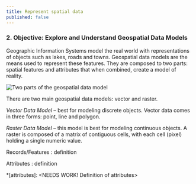 ```yaml
---
title: Represent spatial data 
published: false
---
```


### 2.	Objective: Explore and Understand Geospatial Data Models

Geographic Information Systems model the real world with representations of objects such as lakes, roads and towns. Geospatial data models are the means used to represent these features. They are composed to two parts: spatial features and attributes that when combined, create a model of reality.

![Two parts of the geospatial data model](figures/Twopartsofthegeospatialdatamodel.png "Two parts of the geospatial data model")

There are two main geospatial data models: vector and raster. 

*Vector Data Model* – best for modeling discrete objects. Vector data comes in three forms: point, line and polygon.

*Raster Data Model* – this model is best for modeling continuous objects. A raster is composed of a matrix of contiguous cells, with each cell (pixel) holding a single numeric value.



Records/Features
: definition

Attributes
: definition

*[attributes]: <NEEDS WORK! Definition of attributes>

